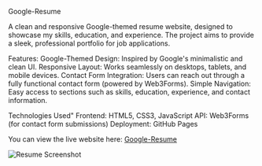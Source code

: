 Google-Resume

A clean and responsive Google-themed resume website, designed to showcase my skills, education, and experience. The project aims to provide a sleek, professional portfolio for job applications.

Features:
Google-Themed Design: Inspired by Google's minimalistic and clean UI.
Responsive Layout: Works seamlessly on desktops, tablets, and mobile devices.
Contact Form Integration: Users can reach out through a fully functional contact form (powered by Web3Forms).
Simple Navigation: Easy access to sections such as skills, education, experience, and contact information.

Technologies Used"
Frontend: HTML5, CSS3, JavaScript
API: Web3Forms (for contact form submissions)
Deployment: GitHub Pages

You can view the live website here: [Google-Resume](https://sumeet-162.github.io/Google-Resume/)

![Resume Screenshot]([https://sumeet-162.github.io/Google-Resume/images/screenshot.png](https://raw.githubusercontent.com/Sumeet-162/Google-Resume/refs/heads/main/06f21a161921919.63cd7887d0a70.gif))



